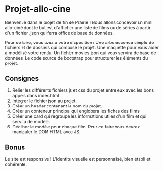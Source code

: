 # Projet-allo-cine

Bienvenue dans le projet de fin de Prairie ! Nous allons concevoir un mini allo-ciné dont le but est d'afficher une liste de films ou de séries à partir d'un fichier .json qui ferra office de base de données.

Pour ce faire, vous avez à votre disposition : Une arborescence simple de fichiers et de dossiers qui compose le projet. Une maquette pour vous aider a modélisé votre rendu. Un fichier movies.json qui vous servira de base de données. Le code source de bootstrap pour structurer les éléments du projet.

## Consignes
1. Relier les différents fichiers js et css du projet entre eux avec les bons appels dans index.html
2. Integrer le fichier json au projet.
3. Créer un header contenant le nom du projet.
4. Créer un conteneur principal qui englobera les fiches des films.
5. Créer une card qui regroupe les informations utiles d'un film et qui servira de modèle.
6. Décliner le modèle pour chaque film.
Pour ce faire vous devrez manipuler le DOM HTML avec JS.

## Bonus
Le site est responsive ! L'identité visuelle est personnalisé, bien établi et cohérente.
